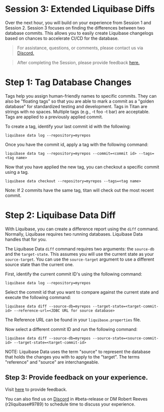 # Session 3: Extended Liquibase Diffs

Over the next hour, you will build on your experience from Session 1 and Session 2. Session 3 focuses on finding the differences between two database commits. This allows you to easily create Liquibase changelogs based on chances to accelerate CI/CD for the database.

> For assistance, questions, or comments, please contact us via [Discord.](https://discord.gg/NVpqM7nNnT)

> After completing the Session, please provide feedback [here.](https://forms.gle/T2thMj8Jm6KRiCb1A)


# Step 1: Tag Database Changes

Tags help you assign human-friendly names to specific commits. They can also be "floating tags" so that you are able to mark a commit as a "golden database" for standardized testing and development. Tags in Titan are strings with no spaces. Multiple tags (e.g., -t foo -t bar) are acceptable. Tags are applied to a previously applied commit.

To create a tag, identify your last commit id with the following:

    liquibase data log --repository=myrepos

Once you have the commit id, apply a tag with the following command:

    liquibase data tag --repository=myrepos --commit=<commit id> --tags=<tag name>

Now that you have applied the new tag, you can checkout a specific commit using a tag.

    liquibase data checkout --repository=myrepos --tags=<tag name>

Note: If 2 commits have the same tag, titan will check out the most recent commit.

# Step 2: Liquibase Data Diff

With Liquibase, you can create a difference report using the `diff` command. Normally, Liquibase requires two running databases. Liquibase Data handles that for you.

The Liquibase Data `diff` command requires two arguments: the `source-db` and the `target-state`. This assumes you will use the current state as your `source-target`. You can use the `source-target` argument to use a different source state than the current one.

First, identify the current commit ID's using the following command:

    liquibase data log --repository=myrepos

Select the commit id that you want to compare against the current state and execute the following command:

    liquibase data diff --source-db=myrepos --target-state=<target-commit-id> --reference-url=<JDBC URL for source database>

The Reference URL can be found in your `liquibase.properties` file.

Now select a different commit ID and run the following command: 

    liquibase data diff --source-db=myrepos --source-state=<source-commit-id> --target-state=<target-commit-id> 

NOTE: Liquibase Data uses the term "source" to represent the database that holds the changes you with to apply to the "target". The terms "reference" and "source" are interchangeable.
    
## Step 3: Provide feedback on your experience.

Visit [here](https://forms.gle/T2thMj8Jm6KRiCb1A) to provide feedback.

You can also find us on [Discord](https://discord.gg/NVpqM7nNnT) in #beta-release or DM Robert Reeves (r2liquibase#9789) to schedule time to discuss your experience.